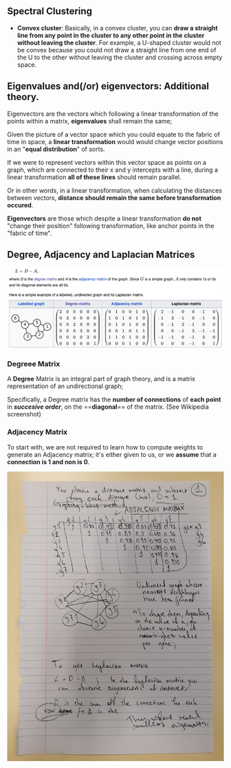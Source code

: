 ## Spectral Clustering

* **Convex cluster**: Basically, in a convex cluster, you can **draw a straight line from any point in the cluster to any other point in the cluster without leaving the cluster**. For example, a U-shaped cluster would not be convex because you could not draw a straight line from one end of the U to the other without leaving the cluster and crossing across empty space.    

## Eigenvalues and(/or) eigenvectors: Additional theory.

Eigenvectors are the vectors which following a linear transformation of the points within a matrix, **eigenvalues** shall remain the same;

Given the picture of a vector space which you could equate to the fabric of time in space, a **linear transformation** would would change vector positions in an "**equal distribution**" of sorts. 

If we were to represent vectors within this vector space as points on a graph, which are connected to their x and y intercepts with a line, during a linear transformation **all of these lines** should remain parallel.

Or in other words, in a linear transformation, when calculating the distances between vectors, **distance should remain the same before transformation occured**. 

**Eigenvectors** are those which despite a linear transformation **do not** "change their position" following transformation, like anchor points in the "fabric of time".

## Degree, Adjacency and Laplacian Matrices

![alt text](<Screenshot 2024-10-16 at 14.28.34.png>)

### Degreee Matrix
A **Degree** Matrix is an integral part of graph theory, and is a matrix representation of an undirectional graph; 

Specifically, a Degree matrix has the **number of connections** of **each point** in ***succesive order***, on the ==**diagonal**== of the matrix. (See Wikipedia screenshot)

### Adjacency Matrix
To start with, we are not required to learn how to compute weights to generate an Adjacency matrix; it's either given to us, or we **assume** that a **connection is 1 and non is 0**.






![alt text](20241016_144343.jpg)





